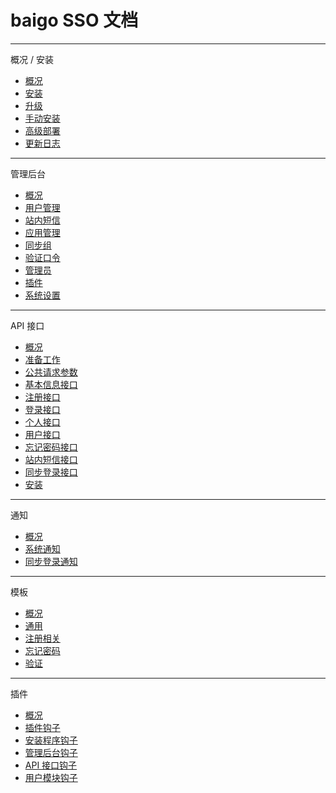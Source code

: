 # baigo SSO 文档


----------

概况 / 安装

* [概况](./overview/overview.md)
* [安装](./overview/install.md)
* [升级](./overview/upgrade.md)
* [手动安装](./overview/manual.md)
* [高级部署](./overview/advance.md)
* [更新日志](./overview/changelog.md)


----------

管理后台

* [概况](./console/overview.md)
* [用户管理](./console/user.md)
* [站内短信](./console/pm.md)
* [应用管理](./console/app.md)
* [同步组](./console/combine.md)
* [验证口令](./console/verify.md)
* [管理员](./console/admin.md)
* [插件](./console/plugin.md)
* [系统设置](./console/opt.md)


----------

API 接口

* [概况](./api/overview.md)
* [准备工作](./api/prepare.md)
* [公共请求参数](./api/common.md)
* [基本信息接口](./api/base.md)
* [注册接口](./api/reg.md)
* [登录接口](./api/login.md)
* [个人接口](./api/profile.md)
* [用户接口](./api/user.md)
* [忘记密码接口](./api/forgot.md)
* [站内短信接口](./api/pm.md)
* [同步登录接口](./api/sync.md)
* [安装](./api/install.md)


----------

通知

* [概况](./notify/overview.md)
* [系统通知](./notify/notify.md)
* [同步登录通知](./notify/sync.md)

----------


模板

* [概况](./template/overview.md)
* [通用](./template/common.md)
* [注册相关](./template/reg.md)
* [忘记密码](./template/forgot.md)
* [验证](./template/verify.md)

----------


插件

* [概况](./plugin/overview.md)
* [插件钩子](./plugin/hook.md)
* [安装程序钩子](./plugin/install.md)
* [管理后台钩子](./plugin/console.md)
* [API 接口钩子](./plugin/api.md)
* [用户模块钩子](./plugin/personal.md)